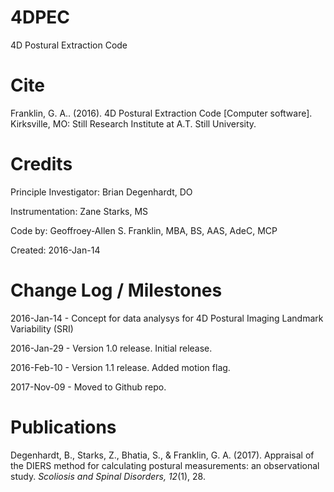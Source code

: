 # 4DPEC
4D Postural Extraction Code

# Cite
Franklin, G. A.. (2016). 4D Postural Extraction Code [Computer software]. Kirksville, MO: Still Research Institute at A.T. Still University.

# Credits
Principle Investigator:     Brian Degenhardt, DO

Instrumentation:            Zane Starks, MS

Code by:                    Geoffroey-Allen S. Franklin, MBA, BS, AAS, AdeC, MCP

Created: 2016-Jan-14

# Change Log / Milestones
2016-Jan-14 - Concept for data analysys for 4D Postural Imaging Landmark Variability (SRI)

2016-Jan-29 - Version 1.0 release. Initial release.

2016-Feb-10 - Version 1.1 release. Added motion flag.

2017-Nov-09 - Moved to Github repo.


# Publications
Degenhardt, B., Starks, Z., Bhatia, S., & Franklin, G. A. (2017). Appraisal of the DIERS method for calculating postural measurements: an observational study. *Scoliosis and Spinal Disorders, 12*(1), 28.

